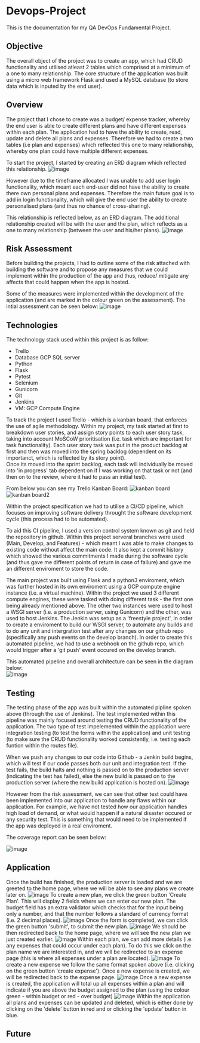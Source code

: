 # Devops-Project
This is the documentation for my QA DevOps Fundamental Project.

## Objective
The overall object of the project was to create an app, which had CRUD functionality and utilised atleast 2 tables which comprised at a minimum of a one to many relationship. The core structure of the application was built using a micro web framework Flask and used a MySQL database (to store data which is inputed by the end user).

## Overview
The project that I chose to create was a budget/ expense tracker, whereby the end user is able to create different plans and have different expenses within each plan. The application had to have the ability to create, read, update and delete all plans and expenses. Therefore we had to create a two tables (i.e plan and expenses) which reflected this one to many relationship, whereby one plan could have multiple different expenses.

To start the project, I started by creating an ERD diagram which reflected this relationship.
![image](https://user-images.githubusercontent.com/92265482/182816305-41502e1d-fb9e-4de6-bf43-12720edbf58c.png)

However due to the timeframe allocated I was unable to add user login functionality, which meant each end-user did not have the ability to create there own personal plans and expenses. Therefore the main future goal is to add in login functionality, which will give the end user the ability to create personalised plans (and thus no chance of cross-sharing).

This relationship is reflected below, as an ERD diagram. The additional relationship created will be with the user and the plan, which reflects as a one to many relationship (between the user and his/her plans).
![image](https://user-images.githubusercontent.com/92265482/182816683-2f5ac4e3-b53f-4692-8388-51875d13bb3b.png)

## Risk Assessment
Before building the projects, I had to outline some of the risk attached with building the software and to propose any measures that we could implement within the production of the app and thus, reduce/ mitigate any affects that could happen when the app is hosted. 

Some of the measures were implemented within the development of the application (and are marked in the colour green on the assessment). The intial assessment can be seen below:
![image](https://user-images.githubusercontent.com/92265482/182797753-b99edb8b-e6c5-4943-8ab2-7cdf99b49361.png)

## Technologies
The technology stack used within this project is as follow:
- Trello
- Database GCP SQL server
- Python
- Flask
- Pytest
- Selenium
- Gunicorn
- Git
- Jenkins 
- VM: GCP Compute Engine 

To track the project I used Trello - which is a kanban board, that enforces the use of agile methodology. Within my project, my task started at first to breakdown user stories, and assign story points to each user story task, taking into account MoSCoW prioritisation (i.e. task which are important for task functionality). Each user story task was put in the product backlog at first and then was moved into the spring backlog (dependent on its importanct, which is reflected by its story point).     
Once its moved into the sprint backlog, each task will individually be moved into 'in progress' tab dependent on if I was working on that task or not (and then on to the review, where it had to pass an initial test).

From below you can see my Trello Kanban Board:
![kanban board](https://user-images.githubusercontent.com/92265482/182798057-6bafcb4e-4bf7-40d5-ad11-7d5109111aae.JPG)
![kanban board2](https://user-images.githubusercontent.com/92265482/182813534-fdec63f2-78d0-4ece-8bcb-91b76e6eaeec.JPG)

Within the project specification we had to utilise a CI/CD pipeline, which focuses on improving software delivery throught the software development cycle (this process had to be automated). 

To aid this CI pipeline, I used a version control system known as git and held the repository in github. Within this project serveral branches were used (Main, Develop, and Features) - which meant I was able to make changes to existing code without affect the main code. It also kept a commit history which showed the various commitments I made during the software cycle (and thus gave me different points of return in case of failure) and gave me an different enviroment to store the code.

The main project was built using Flask and a python3 enviroment, which was further hosted in its own enviroment using a GCP compute engine instance (i.e. a virtual machine). Within the project we used 3 different compute engines, these were tasked with doing different task - the first one being already mentioned above. The other two instances were used to host a WSGI server (i.e. a production server, using Gunicorn) and the other, was used to host Jenkins. 
The Jenkin was setup as a 'freestyle project', in order to create a enviroment to build our WSGI server, to automate any builds and to do any unit and intergration test after any changes on our github repo (specifically any push events on the develop branch). In order to create this automated pipeline, we had to use a webhook on the github repo, which would trigger after a 'git push' event occured on the develop branch.     

This automated pipeline and overall architecture can be seen in the diagram below:    
![image](https://user-images.githubusercontent.com/92265482/182813045-6e7dccda-bfaa-4c5c-8375-685f10ab9ce6.png)

## Testing
The testing phase of the app was built within the automated pipline spoken above (through the use of Jenkins). The test implemented within this pipeline was mainly focused around testing the CRUD functionality of the application. The two type of test impelemented within the application were integration testing (to test the forms within the application) and unit testing (to make sure the CRUD functionality worked consistently, i.e. testing each funtion within the routes file).

When we push any changes to our code into Github - a Jenkin build begins, which will test if our code passes both our unit and integration test. If the test fails, the build halts and nothing is passed on to the production server (indicating the test has failed), else the new build is passed on to the production server (where the new build application is hosted on). 
![image](https://user-images.githubusercontent.com/92265482/182799770-4f09e212-c6a7-4657-b116-a1054dff2b56.png)

However from the risk assessment, we can see that other test could have been implemented into our application to handle any flaws within our application. For example, we have not tested how our application handles high load of demand, or what would happen if a natural disaster occured or any security test. This is something that would need to be implemented if the app was deployed in a real enviroment.   

The coverage report can be seen below:

![image](https://user-images.githubusercontent.com/92265482/182799257-65c80630-e62c-4c37-ae7b-7614d513dcf7.png)

## Application
Once the build has finished, the production server is loaded and we are greeted to the home page, where we will be able to see any plans we create later on. 
![image](https://user-images.githubusercontent.com/92265482/182639387-b2992977-f45c-4fc2-a3b6-2bfbd69ee97c.png)
To create a new plan, we click the green button 'Create Plan'. This will display 2 fields where we can enter our new plan. The budget field has an extra validator which checks that for the input being only a number, and that the number follows a standard of currency format (i.e. 2 decimal places).
![image](https://user-images.githubusercontent.com/92265482/182639760-3ceb7243-896b-4d34-862d-dcd68468b0d6.png)
Once the form is completed, we can click the green button 'submit', to submit the new plan.
![image](https://user-images.githubusercontent.com/92265482/182640145-cb7177ed-1887-4e55-8c8f-3926a859f5d6.png)
We should be then redirected back to the home page, where we will see the new plan we just created earlier.
![image](https://user-images.githubusercontent.com/92265482/182640476-7548b2a3-3b84-4bf1-902a-d37d3d9be1d6.png)
Within each plan, we can add more details (i.e. any expenses that could occur under each plan). To do this we click on the plan name we are interested in, and we will be redirected to an expense page (this is where all expenses under a plan are located). 
![image](https://user-images.githubusercontent.com/92265482/182642241-6b26a58f-d159-4879-af1a-aad0e4a1a365.png)
To create a new expense we follow the same format spoken above (i.e. clicking on the green button 'create expense'). Once a new expense is created, we will be redirected back to the expense page.
![image](https://user-images.githubusercontent.com/92265482/182642857-93f5af11-7d31-49fa-b491-82634c8f38a5.png)
Once a new expense is created, the application will total up all expenses within a plan and will indicate if you are above the budget assigned to the plan (using the colour green - within budget or red - over budget)
![image](https://user-images.githubusercontent.com/92265482/182643478-3fcfa026-24d7-494d-bab6-590dfd030767.png)
Within the application all plans and expenses can be updated and deleted, which is either done by clicking on the 'delete' button in red and or clicking the 'update' button in blue.

## Future

